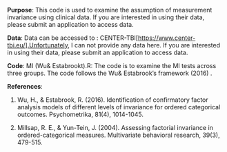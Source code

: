 
**Purpose**: This code is used to examine the assumption of measurement invariance using clinical data. 
If you are interested in using their data, please submit an application to access data. 

**Data**: Data can be accessed to : CENTER-TBI[https://www.center-tbi.eu/].Unfortunately, I can not provide any data here. 
If you are interested in using their data, please submit an application to access data.

**Code**: 
MI (Wu& Estabrookt).R: The code is to examine the MI tests across three groups. The code follows the Wu& Estabrook’s framework (2016) .

**References**:

1. Wu, H., & Estabrook, R. (2016). Identification of confirmatory factor analysis models of different levels of invariance for ordered categorical outcomes. 
Psychometrika, 81(4), 1014-1045.

2. Millsap, R. E., & Yun-Tein, J. (2004). Assessing factorial invariance in ordered-categorical measures. 
Multivariate behavioral research, 39(3), 479-515.
